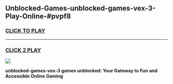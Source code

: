 
## Unblocked-Games-unblocked-games-vex-3-Play-Online-#pvpf8
<h3>
<a href="https://premium.freeplayer.one?title=unblocked-games-vex-3&ref=27F">CLICK TO PLAY</a></h3>
<hr>

<h3>
<a href="https://premium.freeplayer.one?title=unblocked-games-vex-3&ref=27F">CLICK 2 PLAY</a>
  
</h3>

<a href="https://premium.freeplayer.one?title=unblocked-games-vex-3&ref=27F"><img src="https://clearcache.store/games.png"></a>


**unblocked-games-vex-3 games unblocked: Your Gateway to Fun and Accessible Online Gaming**
